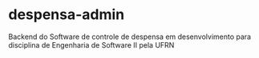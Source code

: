 # despensa-admin
Backend do Software de controle de despensa em desenvolvimento para disciplina de Engenharia de Software II pela UFRN
